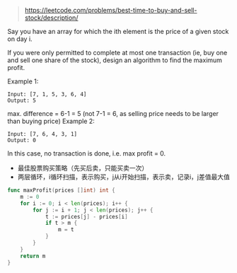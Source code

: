 > https://leetcode.com/problems/best-time-to-buy-and-sell-stock/description/

Say you have an array for which the ith element is the price of a given stock on day i.

If you were only permitted to complete at most one transaction (ie, buy one and sell one share of the stock), design an algorithm to find the maximum profit.

Example 1:
```
Input: [7, 1, 5, 3, 6, 4]
Output: 5
```

max. difference = 6-1 = 5 (not 7-1 = 6, as selling price needs to be larger than buying price)
Example 2:
```
Input: [7, 6, 4, 3, 1]
Output: 0
```

In this case, no transaction is done, i.e. max profit = 0.

- 最佳股票购买策略（先买后卖，只能买卖一次）
- 两层循环，i循环扫描，表示购买，j从i开始扫描，表示卖，记录i，j差值最大值

```go
func maxProfit(prices []int) int {
	m := 0
	for i := 0; i < len(prices); i++ {
		for j := i + 1; j < len(prices); j++ {
			t := prices[j] - prices[i]
			if t > m {
				m = t
			}
		}
	}
	return m
}
```
